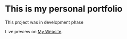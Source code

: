 # This is my personal portfolio

This project was in development phase

Live preview on [My Website](https://shuaibkhan786.github.io/personal-portfolio/).
